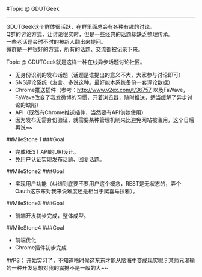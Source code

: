 #Topic @ GDUTGeek
***

GDUTGeek这个群体很活跃，在群里面总会有各种有趣的讨论。  
Q群的讨论方式，让讨论很实时，但是一些经典的话题却缺乏整理传承。  
一些老话题会时不时的被新人翻出来提问。  
微群是一种很好的方式，所有的话题、交流都被记录下来。  

Topic @ GDUTGeek就是这样一种在线异步话题讨论社区。

* 无身份识别的发布话题（话题是谁提出的意义不大，大家参与讨论即可）
* SNS评论系统（友言、多说这种。最好能本系统备份一套评论数据）
* Chrome推送插件（参考：http://www.v2ex.com/t/36757 以及FaWave，FaWave改变了我发微博的习惯，开着浏览器，随时推送，适当缓解了异步讨论的缺陷）
* API（既然有Chrome推送插件，当然要有API供她使用）
* 因为发布无需身份验证，就需要某种管理机制来比避免网站被滥用，这个日后再说~~  


##MileStone 1
###Goal
* 完成REST API的URI设计。
* 免用户认证实现发布话题、回复话题。


##MileStone2
###Goal
* 实现用户功能（纠结到底要不要用户这个概念，REST是无状态的，弄个Oauth这东东对我来说难度还是相当于爬喜马拉雅）。


##MileStone3
###Goal
* 前端开发初步完成，整体成型。


##MileStone4
###Goal
* 前端优化
* Chrome插件初步完成


##PS：
开始实习了，不知道啥时候这东东才能从脑海中变成现实呢？某师兄灌输的一种开发思想对我的震撼不是一般的大~~
